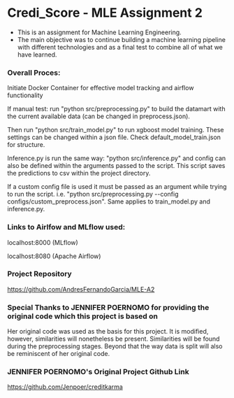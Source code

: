 # Credi_Score - MLE Assignment 2
- This is an assignment for Machine Learning Engineering.
- The main objective was to continue building a machine learning pipeline with different technologies and as a final test to combine all of what we have learned.

### Overall Proces: 
<p>Initiate Docker Container for effective model tracking and airflow functionality</p>
<p>If manual test: run "python src/preprocessing.py" to build the datamart with the current available data (can be changed in preprocess.json).</p>
<p>Then run "python src/train_model.py" to run xgboost model training. These settings can be changed within a json file. Check default_model_train.json for structure.</p>
<p>Inference.py is run the same way: "python src/inference.py" and config can also be defined within the arguments passed to the script. This script saves the predictions to csv within the project directory. </p>
<p>If a custom config file is used it must be passed as an argument while trying to run the script. i.e. "python src/preprocessing.py --config configs/custom_preprocess.json". Same applies to train_model.py and inference.py.</p>

### Links to Airlfow and MLflow used: 
<p>localhost:8000 (MLflow)</p>
<p>localhost:8080 (Apache Airflow) </p>

### Project Repository
https://github.com/AndresFernandoGarcia/MLE-A2

### Special Thanks to JENNIFER POERNOMO for providing the original code which this project is based on
<p> Her original code was used as the basis for this project. It is modified, however, similarities will nonetheless be present. Similarities will be found during the preprocessing stages. Beyond that the way data is split will also be reminiscent of her original code.</p>

### JENNIFER POERNOMO's Original Project Github Link
https://github.com/Jenpoer/creditkarma

